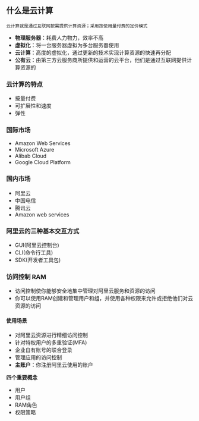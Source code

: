 ## 什么是云计算

```shell
云计算就是通过互联网按需提供计算资源；采用按使用量付费的定价模式
```

- **物理服务器**：耗费人力物力，效率不高
- **虚拟化**：将一台服务器虚拟为多台服务器使用
- **云计算**：高度的虚拟化，通过更新的技术实现计算资源的快速再分配
- **公有云**：由第三方云服务商所提供和运营的云平台，他们是通过互联网提供计算资源的

### 云计算的特点

- 按量付费
- 可扩展性和速度
- 弹性

### 国际市场

- Amazon Web Services
- Microsoft Azure
- Alibab Cloud
- Google Cloud Platform

### 国内市场

- 阿里云
- 中国电信
- 腾讯云
- Amazon web services

### 阿里云的三种基本交互方式

- GUI(阿里云控制台)
- CLI(命令行工具)
- SDK(开发者工具包)

### 访问控制 RAM

- 访问控制使你能够安全地集中管理对阿里云服务和资源的访问
- 你可以使用RAM创建和管理用户和组，并使用各种权限来允许或拒绝他们对云资源的访问

#### 使用场景

- 对阿里云资源进行精细访问控制
- 针对特权用户的多重验证(MFA)
- 企业自有账号的联合登录
- 管理应用的访问控制
- **主账户**：你注册阿里云使用的账户

**四个重要概念**

- 用户
- 用户组
- RAM角色
- 权限策略